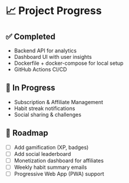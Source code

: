 # 📈 Project Progress

## ✅ Completed
- Backend API for analytics
- Dashboard UI with user insights
- Dockerfile + docker-compose for local setup
- GitHub Actions CI/CD

## 🚧 In Progress
- Subscription & Affiliate Management
- Habit streak notifications
- Social sharing & challenges

## 🏁 Roadmap
- [ ] Add gamification (XP, badges)
- [ ] Add social leaderboard
- [ ] Monetization dashboard for affiliates
- [ ] Weekly habit summary emails
- [ ] Progressive Web App (PWA) support

